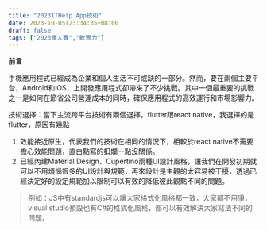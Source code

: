 ```yaml
---
title: "2023ITHelp App技術"
date: 2023-10-05T23:34:35+08:00
draft: false
tags: ["2023鐵人賽","軟實力"]
---
```


**前言**

手機應用程式已經成為企業和個人生活不可或缺的一部分。然而，要在兩個主要平台，Android和iOS，上開發應用程式卻帶來了不少挑戰。其中一個最重要的挑戰之一是如何在節省公司營運成本的同時，確保應用程式的高效運行和市場影響力。

技術選擇：當下主流跨平台技術有兩個選擇，flutter跟react native，我選擇的是flutter，原因有幾點

1. 效能接近原生，代表我們的技術在相同的情況下，相較於react native不需要擔心效能問題，直白點寫的扣爛一點沒關係。
2. 已經內建Material Design、Cupertino兩種UI設計風格，讓我們在開發初期就可以不用煩惱很多的UI設計與規範，再來設計是主觀的太容易被干擾，透過已經決定好的設定規範加以限制可以有效的降低彼此觀點不同的問題。

> 例如：JS中有standardjs可以讓大家格式化風格都一致，大家都不用爭，visual studio預設也有C#的格式化風格，都可以有效解決大家寫法不同的問題。